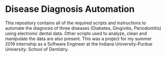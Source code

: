 # Disease Diagnosis Automation
This repository contains all of the required scripts and instructions to automate the diagnosis of three diseases (Diabetes, Gingivitis, Periodontitis) using electronic dental data. Other scripts used to analyze, clean and manipulate the data are also present.
This was a project for my summer 2019 internship as a Software Engineer at the Indiana University-Purdue University: School of Dentistry.
